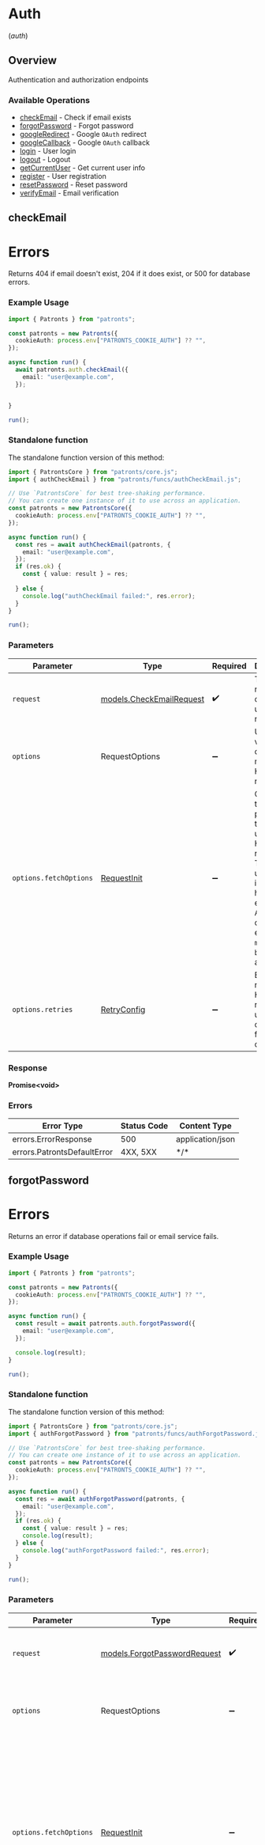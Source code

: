 # Auth
(*auth*)

## Overview

Authentication and authorization endpoints

### Available Operations

* [checkEmail](#checkemail) - Check if email exists
* [forgotPassword](#forgotpassword) - Forgot password
* [googleRedirect](#googleredirect) - Google `OAuth` redirect
* [googleCallback](#googlecallback) - Google `OAuth` callback
* [login](#login) - User login
* [logout](#logout) - Logout
* [getCurrentUser](#getcurrentuser) - Get current user info
* [register](#register) - User registration
* [resetPassword](#resetpassword) - Reset password
* [verifyEmail](#verifyemail) - Email verification

## checkEmail

# Errors
Returns 404 if email doesn't exist, 204 if it does exist, or 500 for database errors.

### Example Usage

<!-- UsageSnippet language="typescript" operationID="check_email" method="post" path="/api/auth/check-email" -->
```typescript
import { Patronts } from "patronts";

const patronts = new Patronts({
  cookieAuth: process.env["PATRONTS_COOKIE_AUTH"] ?? "",
});

async function run() {
  await patronts.auth.checkEmail({
    email: "user@example.com",
  });


}

run();
```

### Standalone function

The standalone function version of this method:

```typescript
import { PatrontsCore } from "patronts/core.js";
import { authCheckEmail } from "patronts/funcs/authCheckEmail.js";

// Use `PatrontsCore` for best tree-shaking performance.
// You can create one instance of it to use across an application.
const patronts = new PatrontsCore({
  cookieAuth: process.env["PATRONTS_COOKIE_AUTH"] ?? "",
});

async function run() {
  const res = await authCheckEmail(patronts, {
    email: "user@example.com",
  });
  if (res.ok) {
    const { value: result } = res;
    
  } else {
    console.log("authCheckEmail failed:", res.error);
  }
}

run();
```

### Parameters

| Parameter                                                                                                                                                                      | Type                                                                                                                                                                           | Required                                                                                                                                                                       | Description                                                                                                                                                                    |
| ------------------------------------------------------------------------------------------------------------------------------------------------------------------------------ | ------------------------------------------------------------------------------------------------------------------------------------------------------------------------------ | ------------------------------------------------------------------------------------------------------------------------------------------------------------------------------ | ------------------------------------------------------------------------------------------------------------------------------------------------------------------------------ |
| `request`                                                                                                                                                                      | [models.CheckEmailRequest](../../models/checkemailrequest.md)                                                                                                                  | :heavy_check_mark:                                                                                                                                                             | The request object to use for the request.                                                                                                                                     |
| `options`                                                                                                                                                                      | RequestOptions                                                                                                                                                                 | :heavy_minus_sign:                                                                                                                                                             | Used to set various options for making HTTP requests.                                                                                                                          |
| `options.fetchOptions`                                                                                                                                                         | [RequestInit](https://developer.mozilla.org/en-US/docs/Web/API/Request/Request#options)                                                                                        | :heavy_minus_sign:                                                                                                                                                             | Options that are passed to the underlying HTTP request. This can be used to inject extra headers for examples. All `Request` options, except `method` and `body`, are allowed. |
| `options.retries`                                                                                                                                                              | [RetryConfig](../../lib/utils/retryconfig.md)                                                                                                                                  | :heavy_minus_sign:                                                                                                                                                             | Enables retrying HTTP requests under certain failure conditions.                                                                                                               |

### Response

**Promise\<void\>**

### Errors

| Error Type                  | Status Code                 | Content Type                |
| --------------------------- | --------------------------- | --------------------------- |
| errors.ErrorResponse        | 500                         | application/json            |
| errors.PatrontsDefaultError | 4XX, 5XX                    | \*/\*                       |

## forgotPassword

# Errors
Returns an error if database operations fail or email service fails.

### Example Usage

<!-- UsageSnippet language="typescript" operationID="forgot_password" method="post" path="/api/auth/forgot-password" -->
```typescript
import { Patronts } from "patronts";

const patronts = new Patronts({
  cookieAuth: process.env["PATRONTS_COOKIE_AUTH"] ?? "",
});

async function run() {
  const result = await patronts.auth.forgotPassword({
    email: "user@example.com",
  });

  console.log(result);
}

run();
```

### Standalone function

The standalone function version of this method:

```typescript
import { PatrontsCore } from "patronts/core.js";
import { authForgotPassword } from "patronts/funcs/authForgotPassword.js";

// Use `PatrontsCore` for best tree-shaking performance.
// You can create one instance of it to use across an application.
const patronts = new PatrontsCore({
  cookieAuth: process.env["PATRONTS_COOKIE_AUTH"] ?? "",
});

async function run() {
  const res = await authForgotPassword(patronts, {
    email: "user@example.com",
  });
  if (res.ok) {
    const { value: result } = res;
    console.log(result);
  } else {
    console.log("authForgotPassword failed:", res.error);
  }
}

run();
```

### Parameters

| Parameter                                                                                                                                                                      | Type                                                                                                                                                                           | Required                                                                                                                                                                       | Description                                                                                                                                                                    |
| ------------------------------------------------------------------------------------------------------------------------------------------------------------------------------ | ------------------------------------------------------------------------------------------------------------------------------------------------------------------------------ | ------------------------------------------------------------------------------------------------------------------------------------------------------------------------------ | ------------------------------------------------------------------------------------------------------------------------------------------------------------------------------ |
| `request`                                                                                                                                                                      | [models.ForgotPasswordRequest](../../models/forgotpasswordrequest.md)                                                                                                          | :heavy_check_mark:                                                                                                                                                             | The request object to use for the request.                                                                                                                                     |
| `options`                                                                                                                                                                      | RequestOptions                                                                                                                                                                 | :heavy_minus_sign:                                                                                                                                                             | Used to set various options for making HTTP requests.                                                                                                                          |
| `options.fetchOptions`                                                                                                                                                         | [RequestInit](https://developer.mozilla.org/en-US/docs/Web/API/Request/Request#options)                                                                                        | :heavy_minus_sign:                                                                                                                                                             | Options that are passed to the underlying HTTP request. This can be used to inject extra headers for examples. All `Request` options, except `method` and `body`, are allowed. |
| `options.retries`                                                                                                                                                              | [RetryConfig](../../lib/utils/retryconfig.md)                                                                                                                                  | :heavy_minus_sign:                                                                                                                                                             | Enables retrying HTTP requests under certain failure conditions.                                                                                                               |

### Response

**Promise\<[models.ForgotPasswordResponse](../../models/forgotpasswordresponse.md)\>**

### Errors

| Error Type                  | Status Code                 | Content Type                |
| --------------------------- | --------------------------- | --------------------------- |
| errors.ErrorResponse        | 500                         | application/json            |
| errors.PatrontsDefaultError | 4XX, 5XX                    | \*/\*                       |

## googleRedirect

# Errors
Returns an error if session operations fail or `OAuth` service configuration is invalid.

### Example Usage

<!-- UsageSnippet language="typescript" operationID="google_auth_redirect" method="get" path="/api/auth/google" -->
```typescript
import { Patronts } from "patronts";

const patronts = new Patronts({
  cookieAuth: process.env["PATRONTS_COOKIE_AUTH"] ?? "",
});

async function run() {
  await patronts.auth.googleRedirect();


}

run();
```

### Standalone function

The standalone function version of this method:

```typescript
import { PatrontsCore } from "patronts/core.js";
import { authGoogleRedirect } from "patronts/funcs/authGoogleRedirect.js";

// Use `PatrontsCore` for best tree-shaking performance.
// You can create one instance of it to use across an application.
const patronts = new PatrontsCore({
  cookieAuth: process.env["PATRONTS_COOKIE_AUTH"] ?? "",
});

async function run() {
  const res = await authGoogleRedirect(patronts);
  if (res.ok) {
    const { value: result } = res;
    
  } else {
    console.log("authGoogleRedirect failed:", res.error);
  }
}

run();
```

### Parameters

| Parameter                                                                                                                                                                      | Type                                                                                                                                                                           | Required                                                                                                                                                                       | Description                                                                                                                                                                    |
| ------------------------------------------------------------------------------------------------------------------------------------------------------------------------------ | ------------------------------------------------------------------------------------------------------------------------------------------------------------------------------ | ------------------------------------------------------------------------------------------------------------------------------------------------------------------------------ | ------------------------------------------------------------------------------------------------------------------------------------------------------------------------------ |
| `options`                                                                                                                                                                      | RequestOptions                                                                                                                                                                 | :heavy_minus_sign:                                                                                                                                                             | Used to set various options for making HTTP requests.                                                                                                                          |
| `options.fetchOptions`                                                                                                                                                         | [RequestInit](https://developer.mozilla.org/en-US/docs/Web/API/Request/Request#options)                                                                                        | :heavy_minus_sign:                                                                                                                                                             | Options that are passed to the underlying HTTP request. This can be used to inject extra headers for examples. All `Request` options, except `method` and `body`, are allowed. |
| `options.retries`                                                                                                                                                              | [RetryConfig](../../lib/utils/retryconfig.md)                                                                                                                                  | :heavy_minus_sign:                                                                                                                                                             | Enables retrying HTTP requests under certain failure conditions.                                                                                                               |

### Response

**Promise\<void\>**

### Errors

| Error Type                  | Status Code                 | Content Type                |
| --------------------------- | --------------------------- | --------------------------- |
| errors.ErrorResponse        | 500                         | application/json            |
| errors.PatrontsDefaultError | 4XX, 5XX                    | \*/\*                       |

## googleCallback

# Errors
Returns an error if `OAuth` state verification fails, token exchange fails, or database operations fail.

### Example Usage

<!-- UsageSnippet language="typescript" operationID="google_auth_callback" method="get" path="/api/auth/google/callback" -->
```typescript
import { Patronts } from "patronts";

const patronts = new Patronts({
  cookieAuth: process.env["PATRONTS_COOKIE_AUTH"] ?? "",
});

async function run() {
  await patronts.auth.googleCallback({
    code: "<value>",
    state: "Alaska",
  });


}

run();
```

### Standalone function

The standalone function version of this method:

```typescript
import { PatrontsCore } from "patronts/core.js";
import { authGoogleCallback } from "patronts/funcs/authGoogleCallback.js";

// Use `PatrontsCore` for best tree-shaking performance.
// You can create one instance of it to use across an application.
const patronts = new PatrontsCore({
  cookieAuth: process.env["PATRONTS_COOKIE_AUTH"] ?? "",
});

async function run() {
  const res = await authGoogleCallback(patronts, {
    code: "<value>",
    state: "Alaska",
  });
  if (res.ok) {
    const { value: result } = res;
    
  } else {
    console.log("authGoogleCallback failed:", res.error);
  }
}

run();
```

### Parameters

| Parameter                                                                                                                                                                      | Type                                                                                                                                                                           | Required                                                                                                                                                                       | Description                                                                                                                                                                    |
| ------------------------------------------------------------------------------------------------------------------------------------------------------------------------------ | ------------------------------------------------------------------------------------------------------------------------------------------------------------------------------ | ------------------------------------------------------------------------------------------------------------------------------------------------------------------------------ | ------------------------------------------------------------------------------------------------------------------------------------------------------------------------------ |
| `request`                                                                                                                                                                      | [operations.GoogleAuthCallbackRequest](../../models/operations/googleauthcallbackrequest.md)                                                                                   | :heavy_check_mark:                                                                                                                                                             | The request object to use for the request.                                                                                                                                     |
| `options`                                                                                                                                                                      | RequestOptions                                                                                                                                                                 | :heavy_minus_sign:                                                                                                                                                             | Used to set various options for making HTTP requests.                                                                                                                          |
| `options.fetchOptions`                                                                                                                                                         | [RequestInit](https://developer.mozilla.org/en-US/docs/Web/API/Request/Request#options)                                                                                        | :heavy_minus_sign:                                                                                                                                                             | Options that are passed to the underlying HTTP request. This can be used to inject extra headers for examples. All `Request` options, except `method` and `body`, are allowed. |
| `options.retries`                                                                                                                                                              | [RetryConfig](../../lib/utils/retryconfig.md)                                                                                                                                  | :heavy_minus_sign:                                                                                                                                                             | Enables retrying HTTP requests under certain failure conditions.                                                                                                               |

### Response

**Promise\<void\>**

### Errors

| Error Type                  | Status Code                 | Content Type                |
| --------------------------- | --------------------------- | --------------------------- |
| errors.ErrorResponse        | 400                         | application/json            |
| errors.ErrorResponse        | 500                         | application/json            |
| errors.PatrontsDefaultError | 4XX, 5XX                    | \*/\*                       |

## login

# Errors
Returns an error if credentials are invalid, email is not verified, or database operations fail.

### Example Usage

<!-- UsageSnippet language="typescript" operationID="login" method="post" path="/api/auth/login" -->
```typescript
import { Patronts } from "patronts";

const patronts = new Patronts({
  cookieAuth: process.env["PATRONTS_COOKIE_AUTH"] ?? "",
});

async function run() {
  const result = await patronts.auth.login({
    email: "user@example.com",
    password: "password123",
  });

  console.log(result);
}

run();
```

### Standalone function

The standalone function version of this method:

```typescript
import { PatrontsCore } from "patronts/core.js";
import { authLogin } from "patronts/funcs/authLogin.js";

// Use `PatrontsCore` for best tree-shaking performance.
// You can create one instance of it to use across an application.
const patronts = new PatrontsCore({
  cookieAuth: process.env["PATRONTS_COOKIE_AUTH"] ?? "",
});

async function run() {
  const res = await authLogin(patronts, {
    email: "user@example.com",
    password: "password123",
  });
  if (res.ok) {
    const { value: result } = res;
    console.log(result);
  } else {
    console.log("authLogin failed:", res.error);
  }
}

run();
```

### Parameters

| Parameter                                                                                                                                                                      | Type                                                                                                                                                                           | Required                                                                                                                                                                       | Description                                                                                                                                                                    |
| ------------------------------------------------------------------------------------------------------------------------------------------------------------------------------ | ------------------------------------------------------------------------------------------------------------------------------------------------------------------------------ | ------------------------------------------------------------------------------------------------------------------------------------------------------------------------------ | ------------------------------------------------------------------------------------------------------------------------------------------------------------------------------ |
| `request`                                                                                                                                                                      | [models.LoginRequest](../../models/loginrequest.md)                                                                                                                            | :heavy_check_mark:                                                                                                                                                             | The request object to use for the request.                                                                                                                                     |
| `options`                                                                                                                                                                      | RequestOptions                                                                                                                                                                 | :heavy_minus_sign:                                                                                                                                                             | Used to set various options for making HTTP requests.                                                                                                                          |
| `options.fetchOptions`                                                                                                                                                         | [RequestInit](https://developer.mozilla.org/en-US/docs/Web/API/Request/Request#options)                                                                                        | :heavy_minus_sign:                                                                                                                                                             | Options that are passed to the underlying HTTP request. This can be used to inject extra headers for examples. All `Request` options, except `method` and `body`, are allowed. |
| `options.retries`                                                                                                                                                              | [RetryConfig](../../lib/utils/retryconfig.md)                                                                                                                                  | :heavy_minus_sign:                                                                                                                                                             | Enables retrying HTTP requests under certain failure conditions.                                                                                                               |

### Response

**Promise\<[models.LoginResponse](../../models/loginresponse.md)\>**

### Errors

| Error Type                  | Status Code                 | Content Type                |
| --------------------------- | --------------------------- | --------------------------- |
| errors.ErrorResponse        | 400                         | application/json            |
| errors.ErrorResponse        | 500                         | application/json            |
| errors.PatrontsDefaultError | 4XX, 5XX                    | \*/\*                       |

## logout

# Errors
Returns an error if session operations fail.

### Example Usage

<!-- UsageSnippet language="typescript" operationID="logout" method="get" path="/api/auth/logout" -->
```typescript
import { Patronts } from "patronts";

const patronts = new Patronts({
  cookieAuth: process.env["PATRONTS_COOKIE_AUTH"] ?? "",
});

async function run() {
  const result = await patronts.auth.logout();

  console.log(result);
}

run();
```

### Standalone function

The standalone function version of this method:

```typescript
import { PatrontsCore } from "patronts/core.js";
import { authLogout } from "patronts/funcs/authLogout.js";

// Use `PatrontsCore` for best tree-shaking performance.
// You can create one instance of it to use across an application.
const patronts = new PatrontsCore({
  cookieAuth: process.env["PATRONTS_COOKIE_AUTH"] ?? "",
});

async function run() {
  const res = await authLogout(patronts);
  if (res.ok) {
    const { value: result } = res;
    console.log(result);
  } else {
    console.log("authLogout failed:", res.error);
  }
}

run();
```

### Parameters

| Parameter                                                                                                                                                                      | Type                                                                                                                                                                           | Required                                                                                                                                                                       | Description                                                                                                                                                                    |
| ------------------------------------------------------------------------------------------------------------------------------------------------------------------------------ | ------------------------------------------------------------------------------------------------------------------------------------------------------------------------------ | ------------------------------------------------------------------------------------------------------------------------------------------------------------------------------ | ------------------------------------------------------------------------------------------------------------------------------------------------------------------------------ |
| `options`                                                                                                                                                                      | RequestOptions                                                                                                                                                                 | :heavy_minus_sign:                                                                                                                                                             | Used to set various options for making HTTP requests.                                                                                                                          |
| `options.fetchOptions`                                                                                                                                                         | [RequestInit](https://developer.mozilla.org/en-US/docs/Web/API/Request/Request#options)                                                                                        | :heavy_minus_sign:                                                                                                                                                             | Options that are passed to the underlying HTTP request. This can be used to inject extra headers for examples. All `Request` options, except `method` and `body`, are allowed. |
| `options.retries`                                                                                                                                                              | [RetryConfig](../../lib/utils/retryconfig.md)                                                                                                                                  | :heavy_minus_sign:                                                                                                                                                             | Enables retrying HTTP requests under certain failure conditions.                                                                                                               |

### Response

**Promise\<[models.LogoutResponse](../../models/logoutresponse.md)\>**

### Errors

| Error Type                  | Status Code                 | Content Type                |
| --------------------------- | --------------------------- | --------------------------- |
| errors.PatrontsDefaultError | 4XX, 5XX                    | \*/\*                       |

## getCurrentUser

# Errors
Returns an error if user is not authenticated or serialization fails.

### Example Usage

<!-- UsageSnippet language="typescript" operationID="get_me" method="get" path="/api/auth/me" -->
```typescript
import { Patronts } from "patronts";

const patronts = new Patronts({
  cookieAuth: process.env["PATRONTS_COOKIE_AUTH"] ?? "",
});

async function run() {
  const result = await patronts.auth.getCurrentUser();

  console.log(result);
}

run();
```

### Standalone function

The standalone function version of this method:

```typescript
import { PatrontsCore } from "patronts/core.js";
import { authGetCurrentUser } from "patronts/funcs/authGetCurrentUser.js";

// Use `PatrontsCore` for best tree-shaking performance.
// You can create one instance of it to use across an application.
const patronts = new PatrontsCore({
  cookieAuth: process.env["PATRONTS_COOKIE_AUTH"] ?? "",
});

async function run() {
  const res = await authGetCurrentUser(patronts);
  if (res.ok) {
    const { value: result } = res;
    console.log(result);
  } else {
    console.log("authGetCurrentUser failed:", res.error);
  }
}

run();
```

### Parameters

| Parameter                                                                                                                                                                      | Type                                                                                                                                                                           | Required                                                                                                                                                                       | Description                                                                                                                                                                    |
| ------------------------------------------------------------------------------------------------------------------------------------------------------------------------------ | ------------------------------------------------------------------------------------------------------------------------------------------------------------------------------ | ------------------------------------------------------------------------------------------------------------------------------------------------------------------------------ | ------------------------------------------------------------------------------------------------------------------------------------------------------------------------------ |
| `options`                                                                                                                                                                      | RequestOptions                                                                                                                                                                 | :heavy_minus_sign:                                                                                                                                                             | Used to set various options for making HTTP requests.                                                                                                                          |
| `options.fetchOptions`                                                                                                                                                         | [RequestInit](https://developer.mozilla.org/en-US/docs/Web/API/Request/Request#options)                                                                                        | :heavy_minus_sign:                                                                                                                                                             | Options that are passed to the underlying HTTP request. This can be used to inject extra headers for examples. All `Request` options, except `method` and `body`, are allowed. |
| `options.retries`                                                                                                                                                              | [RetryConfig](../../lib/utils/retryconfig.md)                                                                                                                                  | :heavy_minus_sign:                                                                                                                                                             | Enables retrying HTTP requests under certain failure conditions.                                                                                                               |

### Response

**Promise\<[models.UserInfoResponse](../../models/userinforesponse.md)\>**

### Errors

| Error Type                  | Status Code                 | Content Type                |
| --------------------------- | --------------------------- | --------------------------- |
| errors.ErrorResponse        | 401                         | application/json            |
| errors.PatrontsDefaultError | 4XX, 5XX                    | \*/\*                       |

## register

# Errors
Returns an error if input validation fails, user already exists, or database operations fail.

### Example Usage

<!-- UsageSnippet language="typescript" operationID="register" method="post" path="/api/auth/register" -->
```typescript
import { Patronts } from "patronts";

const patronts = new Patronts({
  cookieAuth: process.env["PATRONTS_COOKIE_AUTH"] ?? "",
});

async function run() {
  const result = await patronts.auth.register({
    email: "user@example.com",
    password: "password123",
  });

  console.log(result);
}

run();
```

### Standalone function

The standalone function version of this method:

```typescript
import { PatrontsCore } from "patronts/core.js";
import { authRegister } from "patronts/funcs/authRegister.js";

// Use `PatrontsCore` for best tree-shaking performance.
// You can create one instance of it to use across an application.
const patronts = new PatrontsCore({
  cookieAuth: process.env["PATRONTS_COOKIE_AUTH"] ?? "",
});

async function run() {
  const res = await authRegister(patronts, {
    email: "user@example.com",
    password: "password123",
  });
  if (res.ok) {
    const { value: result } = res;
    console.log(result);
  } else {
    console.log("authRegister failed:", res.error);
  }
}

run();
```

### Parameters

| Parameter                                                                                                                                                                      | Type                                                                                                                                                                           | Required                                                                                                                                                                       | Description                                                                                                                                                                    |
| ------------------------------------------------------------------------------------------------------------------------------------------------------------------------------ | ------------------------------------------------------------------------------------------------------------------------------------------------------------------------------ | ------------------------------------------------------------------------------------------------------------------------------------------------------------------------------ | ------------------------------------------------------------------------------------------------------------------------------------------------------------------------------ |
| `request`                                                                                                                                                                      | [models.RegisterRequest](../../models/registerrequest.md)                                                                                                                      | :heavy_check_mark:                                                                                                                                                             | The request object to use for the request.                                                                                                                                     |
| `options`                                                                                                                                                                      | RequestOptions                                                                                                                                                                 | :heavy_minus_sign:                                                                                                                                                             | Used to set various options for making HTTP requests.                                                                                                                          |
| `options.fetchOptions`                                                                                                                                                         | [RequestInit](https://developer.mozilla.org/en-US/docs/Web/API/Request/Request#options)                                                                                        | :heavy_minus_sign:                                                                                                                                                             | Options that are passed to the underlying HTTP request. This can be used to inject extra headers for examples. All `Request` options, except `method` and `body`, are allowed. |
| `options.retries`                                                                                                                                                              | [RetryConfig](../../lib/utils/retryconfig.md)                                                                                                                                  | :heavy_minus_sign:                                                                                                                                                             | Enables retrying HTTP requests under certain failure conditions.                                                                                                               |

### Response

**Promise\<[models.RegisterResponse](../../models/registerresponse.md)\>**

### Errors

| Error Type                  | Status Code                 | Content Type                |
| --------------------------- | --------------------------- | --------------------------- |
| errors.ErrorResponse        | 400                         | application/json            |
| errors.ErrorResponse        | 500                         | application/json            |
| errors.PatrontsDefaultError | 4XX, 5XX                    | \*/\*                       |

## resetPassword

# Errors
Returns an error if token is invalid, password validation fails, or database operations fail.

### Example Usage

<!-- UsageSnippet language="typescript" operationID="reset_password" method="post" path="/api/auth/reset-password" -->
```typescript
import { Patronts } from "patronts";

const patronts = new Patronts({
  cookieAuth: process.env["PATRONTS_COOKIE_AUTH"] ?? "",
});

async function run() {
  const result = await patronts.auth.resetPassword({
    newPassword: "newpassword123",
    token: "550e8400-e29b-41d4-a716-446655440000",
  });

  console.log(result);
}

run();
```

### Standalone function

The standalone function version of this method:

```typescript
import { PatrontsCore } from "patronts/core.js";
import { authResetPassword } from "patronts/funcs/authResetPassword.js";

// Use `PatrontsCore` for best tree-shaking performance.
// You can create one instance of it to use across an application.
const patronts = new PatrontsCore({
  cookieAuth: process.env["PATRONTS_COOKIE_AUTH"] ?? "",
});

async function run() {
  const res = await authResetPassword(patronts, {
    newPassword: "newpassword123",
    token: "550e8400-e29b-41d4-a716-446655440000",
  });
  if (res.ok) {
    const { value: result } = res;
    console.log(result);
  } else {
    console.log("authResetPassword failed:", res.error);
  }
}

run();
```

### Parameters

| Parameter                                                                                                                                                                      | Type                                                                                                                                                                           | Required                                                                                                                                                                       | Description                                                                                                                                                                    |
| ------------------------------------------------------------------------------------------------------------------------------------------------------------------------------ | ------------------------------------------------------------------------------------------------------------------------------------------------------------------------------ | ------------------------------------------------------------------------------------------------------------------------------------------------------------------------------ | ------------------------------------------------------------------------------------------------------------------------------------------------------------------------------ |
| `request`                                                                                                                                                                      | [models.ResetPasswordRequest](../../models/resetpasswordrequest.md)                                                                                                            | :heavy_check_mark:                                                                                                                                                             | The request object to use for the request.                                                                                                                                     |
| `options`                                                                                                                                                                      | RequestOptions                                                                                                                                                                 | :heavy_minus_sign:                                                                                                                                                             | Used to set various options for making HTTP requests.                                                                                                                          |
| `options.fetchOptions`                                                                                                                                                         | [RequestInit](https://developer.mozilla.org/en-US/docs/Web/API/Request/Request#options)                                                                                        | :heavy_minus_sign:                                                                                                                                                             | Options that are passed to the underlying HTTP request. This can be used to inject extra headers for examples. All `Request` options, except `method` and `body`, are allowed. |
| `options.retries`                                                                                                                                                              | [RetryConfig](../../lib/utils/retryconfig.md)                                                                                                                                  | :heavy_minus_sign:                                                                                                                                                             | Enables retrying HTTP requests under certain failure conditions.                                                                                                               |

### Response

**Promise\<[models.ResetPasswordResponse](../../models/resetpasswordresponse.md)\>**

### Errors

| Error Type                  | Status Code                 | Content Type                |
| --------------------------- | --------------------------- | --------------------------- |
| errors.ErrorResponse        | 400                         | application/json            |
| errors.ErrorResponse        | 500                         | application/json            |
| errors.PatrontsDefaultError | 4XX, 5XX                    | \*/\*                       |

## verifyEmail

# Errors
Returns an error if token is invalid, expired, or database operations fail.

### Example Usage

<!-- UsageSnippet language="typescript" operationID="verify_email" method="get" path="/api/auth/verify-email" -->
```typescript
import { Patronts } from "patronts";

const patronts = new Patronts({
  cookieAuth: process.env["PATRONTS_COOKIE_AUTH"] ?? "",
});

async function run() {
  await patronts.auth.verifyEmail({
    token: "<value>",
  });


}

run();
```

### Standalone function

The standalone function version of this method:

```typescript
import { PatrontsCore } from "patronts/core.js";
import { authVerifyEmail } from "patronts/funcs/authVerifyEmail.js";

// Use `PatrontsCore` for best tree-shaking performance.
// You can create one instance of it to use across an application.
const patronts = new PatrontsCore({
  cookieAuth: process.env["PATRONTS_COOKIE_AUTH"] ?? "",
});

async function run() {
  const res = await authVerifyEmail(patronts, {
    token: "<value>",
  });
  if (res.ok) {
    const { value: result } = res;
    
  } else {
    console.log("authVerifyEmail failed:", res.error);
  }
}

run();
```

### Parameters

| Parameter                                                                                                                                                                      | Type                                                                                                                                                                           | Required                                                                                                                                                                       | Description                                                                                                                                                                    |
| ------------------------------------------------------------------------------------------------------------------------------------------------------------------------------ | ------------------------------------------------------------------------------------------------------------------------------------------------------------------------------ | ------------------------------------------------------------------------------------------------------------------------------------------------------------------------------ | ------------------------------------------------------------------------------------------------------------------------------------------------------------------------------ |
| `request`                                                                                                                                                                      | [operations.VerifyEmailRequest](../../models/operations/verifyemailrequest.md)                                                                                                 | :heavy_check_mark:                                                                                                                                                             | The request object to use for the request.                                                                                                                                     |
| `options`                                                                                                                                                                      | RequestOptions                                                                                                                                                                 | :heavy_minus_sign:                                                                                                                                                             | Used to set various options for making HTTP requests.                                                                                                                          |
| `options.fetchOptions`                                                                                                                                                         | [RequestInit](https://developer.mozilla.org/en-US/docs/Web/API/Request/Request#options)                                                                                        | :heavy_minus_sign:                                                                                                                                                             | Options that are passed to the underlying HTTP request. This can be used to inject extra headers for examples. All `Request` options, except `method` and `body`, are allowed. |
| `options.retries`                                                                                                                                                              | [RetryConfig](../../lib/utils/retryconfig.md)                                                                                                                                  | :heavy_minus_sign:                                                                                                                                                             | Enables retrying HTTP requests under certain failure conditions.                                                                                                               |

### Response

**Promise\<void\>**

### Errors

| Error Type                  | Status Code                 | Content Type                |
| --------------------------- | --------------------------- | --------------------------- |
| errors.ErrorResponse        | 400                         | application/json            |
| errors.ErrorResponse        | 500                         | application/json            |
| errors.PatrontsDefaultError | 4XX, 5XX                    | \*/\*                       |
